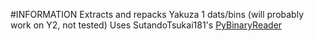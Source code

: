#INFORMATION
Extracts and repacks Yakuza 1 dats/bins (will probably work on Y2, not tested) 
Uses SutandoTsukai181's [PyBinaryReader](https://github.com/SutandoTsukai181/PyBinaryReader)
